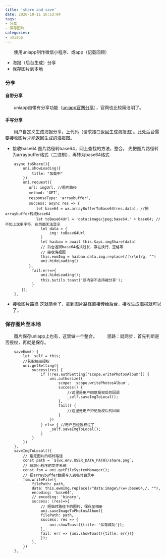 ```yaml
---
title: 'share and save'
date: 2020-10-11 16:53:04
tags:
- 分享
- 保存图片
categories:
- uniapp
---
```


&ensp;&ensp;&ensp;&ensp;使用uniapp制作微信小程序、或app（记载回顾）
* 海报（后台生成）分享
* 保存图片到本地
<!--more-->

### 分享
#### 自带分享
&ensp;&ensp;&ensp;&ensp;uniapp自带有分享功能（[uniapp官网分享](https://www.cnblogs.com/xuxiaoxia/p/8405076.html)），官网也比较简洁明了。
#### 手写分享
&ensp;&ensp;&ensp;&ensp;用户自定义生成海报分享，上代码（请求接口返回生成海报图）。此处后台需要接收图片才能返回生成的海报图。
- 接收base64
图片路径转base64，网上查找的方法，整合。
先把图片路径转为arraybuffer格式（二进制），再转为base64格式
```
    async toShare(){
        uni.showLoading({
            title: "加载中"
        })
        uni.request({
    　　　　url: imgUrl, //图片路径
    　　　　method: 'GET',
    　　　　responseType: 'arraybuffer',
    　　　　success: async res => {
    　　　　　　let base64 = wx.arrayBufferToBase64(res.data); //把arraybuffer转成base64
    　　　　　　let toBase64Url = 'data:image/jpeg;base64,' + base64; //不加上这串字符，在页面无法显示
                let data = {
                    img: toBase64Url
                }
                let haibao = await this.$api.imgShare(data)
                // 后台返回base64格式过长，存在换行、空格等
                // 接收海报图
                this.ewmImg = haibao.data.img.replace(/[\r\n]/g, "")
                uni.hideLoading()
    　　　　},
            fail:err=>{
                uni.hideLoading();
                this.$utils.toast('该内容不支持被分享');
            }
    　　});
    },
```
- 接收图片路径
这就简单了，拿到图片路径直接传给后台，接收生成海报就可以了。

### 保存图片至本地
&ensp;&ensp;&ensp;&ensp;图片保存uniapp上也有，这里做一个整合。
&ensp;&ensp;&ensp;&ensp;思路：就两步，首先判断是否授权，再就是保存。
```
    saveEwm() {
        let _self = this;
        //获取相册授权
        uni.getSetting({
            success(res) {
                if (!res.authSetting['scope.writePhotosAlbum']) {
                    uni.authorize({
                        scope: 'scope.writePhotosAlbum',
                        success() {
                            //这里是用户同意授权后的回调
                            _self.saveImgToLocal();
                        },
                        fail() { 
                            //这里是用户拒绝授权后的回调
                        }
                    })
                } else { //用户已经授权过了
                    _self.saveImgToLocal();
                }
            }
        })
    },
    saveImgToLocal(){
        // 指定图片的临时路径
        const path = `${wx.env.USER_DATA_PATH}/share.png`;
        // 获取小程序的文件系统
        const fsm = uni.getFileSystemManager();
        // 把arraybuffer数据写入到临时目录中
        fsm.writeFile({
            filePath: path,
            data: this.ewmImg.replace(/^data:image\/\w+;base64,/, ""),
            encoding: 'base64',
            // encoding: 'binary',
            success: (res)=>{
                // 把临时路径下的图片，保存至相册
                uni.saveImageToPhotosAlbum({
                filePath: path,
                success: res => {
                    uni.showToast({title: '保存成功'});
                },
                fail: err => {uni.showToast({title: err})}
                });
            },
        })
    },

```




